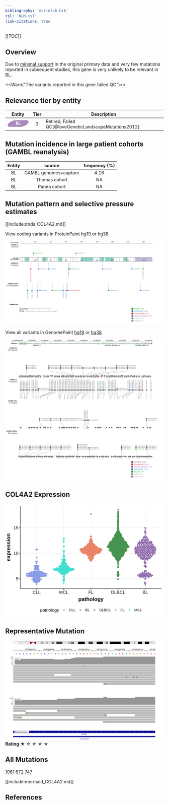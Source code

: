 ```yaml
---
bibliography: 'morinlab.bib'
csl: 'NLM.csl'
link-citations: true
---
```

[[_TOC_]]

## Overview

Due to [minimal support](COL4A2#representative-mutations) in the original primary data and very few mutations reported in subsequent studies, this gene is very unlikely to be relevant in BL. 

<<Warn("The variants reported in this gene failed QC")>>



## Relevance tier by entity

|Entity|Tier|Description                           |
|:------:|:----:|--------------------------------------|
|![BL](images/icons/BL_tier2.png)    |3   |Retired, Failed QC[@loveGeneticLandscapeMutations2012]|

## Mutation incidence in large patient cohorts (GAMBL reanalysis)

|Entity|source               |frequency (%)|
|:------:|:---------------------:|:-------------:|
|BL    |GAMBL genomes+capture|4.16         |
|BL    |Thomas cohort        |  NA         |
|BL    |Panea cohort         |  NA         |

## Mutation pattern and selective pressure estimates

[[include:dnds_COL4A2.md]]




View coding variants in ProteinPaint [hg19](https://morinlab.github.io/LLMPP/GAMBL/COL4A2_protein.html)  or [hg38](https://morinlab.github.io/LLMPP/GAMBL/COL4A2_protein_hg38.html)

![](images/proteinpaint/COL4A2_NM_001846.svg)

View all variants in GenomePaint [hg19](https://morinlab.github.io/LLMPP/GAMBL/COL4A2.html)  or [hg38](https://morinlab.github.io/LLMPP/GAMBL/COL4A2_hg38.html)

![](images/proteinpaint/COL4A2.svg)

## COL4A2 Expression
![](images/gene_expression/COL4A2_by_pathology.svg)
<!-- ORIGIN: loveGeneticLandscapeMutations2012 -->
<!-- BL: loveGeneticLandscapeMutations2012 -->

## Representative Mutation
![](primary/Love_COL4A2.svg)
**Rating**
&starf; &star; &star; &star; &star;

## All Mutations

[1061](https://www.bcgsc.ca/downloads/morinlab/GAMBL/Love/1061_reports.html)
[672](https://www.bcgsc.ca/downloads/morinlab/GAMBL/Love/672_reports.html)
[747](https://www.bcgsc.ca/downloads/morinlab/GAMBL/Love/747_reports.html)


[[include:mermaid_COL4A2.md]]

## References
